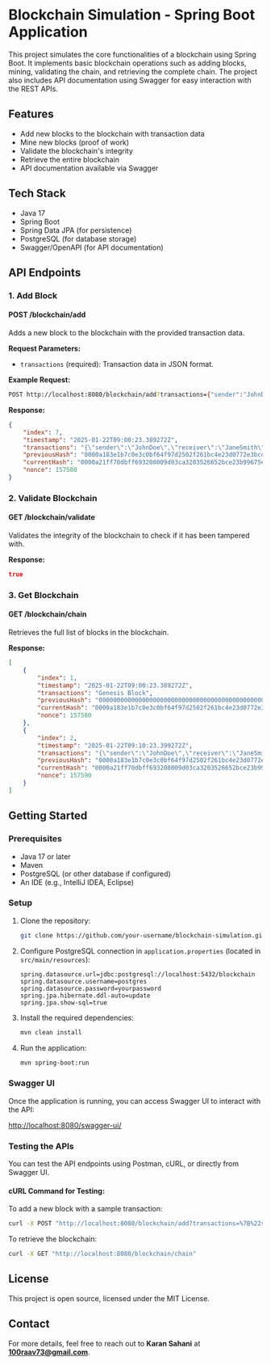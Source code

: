 
# Blockchain Simulation - Spring Boot Application

This project simulates the core functionalities of a blockchain using Spring Boot. It implements basic blockchain operations such as adding blocks, mining, validating the chain, and retrieving the complete chain. The project also includes API documentation using Swagger for easy interaction with the REST APIs.

## Features

- Add new blocks to the blockchain with transaction data
- Mine new blocks (proof of work)
- Validate the blockchain's integrity
- Retrieve the entire blockchain
- API documentation available via Swagger

## Tech Stack

- Java 17
- Spring Boot
- Spring Data JPA (for persistence)
- PostgreSQL (for database storage)
- Swagger/OpenAPI (for API documentation)

## API Endpoints

### 1. Add Block

#### **POST /blockchain/add**
Adds a new block to the blockchain with the provided transaction data.

**Request Parameters:**

- `transactions` (required): Transaction data in JSON format.

**Example Request:**

```bash
POST http://localhost:8080/blockchain/add?transactions={"sender":"JohnDoe","receiver":"JaneSmith","amount":200.00,"timestamp":"2025-01-22T10:00:00Z","currency":"USD"}
```

**Response:**

```json
{
    "index": 7,
    "timestamp": "2025-01-22T09:00:23.389272Z",
    "transactions": "{\"sender\":\"JohnDoe\",\"receiver\":\"JaneSmith\",\"amount\":200.00,\"timestamp\":\"2025-01-22T10:00:00Z\",\"currency\":\"USD\"}",
    "previousHash": "0000a183e1b7c0e3c0bf64f97d2502f261bc4e23d0772e3bcd9382e4612056aa",
    "currentHash": "0000a21ff70dbff693208009d03ca3203526652bce23b99675e9c20abc7193fd",
    "nonce": 157580
}
```

### 2. Validate Blockchain

#### **GET /blockchain/validate**
Validates the integrity of the blockchain to check if it has been tampered with.

**Response:**

```json
true
```

### 3. Get Blockchain

#### **GET /blockchain/chain**
Retrieves the full list of blocks in the blockchain.

**Response:**

```json
[
    {
        "index": 1,
        "timestamp": "2025-01-22T09:00:23.389272Z",
        "transactions": "Genesis Block",
        "previousHash": "0000000000000000000000000000000000000000000000000000000000000000",
        "currentHash": "0000a183e1b7c0e3c0bf64f97d2502f261bc4e23d0772e3bcd9382e4612056aa",
        "nonce": 157580
    },
    {
        "index": 2,
        "timestamp": "2025-01-22T09:10:23.399272Z",
        "transactions": "{\"sender\":\"JohnDoe\",\"receiver\":\"JaneSmith\",\"amount\":200.00,\"timestamp\":\"2025-01-22T10:00:00Z\",\"currency\":\"USD\"}",
        "previousHash": "0000a183e1b7c0e3c0bf64f97d2502f261bc4e23d0772e3bcd9382e4612056aa",
        "currentHash": "0000a21ff70dbff693208009d03ca3203526652bce23b99675e9c20abc7193fd",
        "nonce": 157590
    }
]
```

## Getting Started

### Prerequisites

- Java 17 or later
- Maven
- PostgreSQL (or other database if configured)
- An IDE (e.g., IntelliJ IDEA, Eclipse)

### Setup

1. Clone the repository:

   ```bash
   git clone https://github.com/your-username/blockchain-simulation.git
   ```

2. Configure PostgreSQL connection in `application.properties` (located in `src/main/resources`):

   ```properties
   spring.datasource.url=jdbc:postgresql://localhost:5432/blockchain
   spring.datasource.username=postgres
   spring.datasource.password=yourpassword
   spring.jpa.hibernate.ddl-auto=update
   spring.jpa.show-sql=true
   ```

3. Install the required dependencies:

   ```bash
   mvn clean install
   ```

4. Run the application:

   ```bash
   mvn spring-boot:run
   ```

### Swagger UI

Once the application is running, you can access Swagger UI to interact with the API:

[http://localhost:8080/swagger-ui/](http://localhost:8080/swagger-ui/)

### Testing the APIs

You can test the API endpoints using Postman, cURL, or directly from Swagger UI.

#### cURL Command for Testing:

To add a new block with a sample transaction:

```bash
curl -X POST "http://localhost:8080/blockchain/add?transactions=%7B%22sender%22%3A%22JohnDoe%22%2C%22receiver%22%3A%22JaneSmith%22%2C%22amount%22%3A200.00%2C%22timestamp%22%3A%222025-01-22T10%3A00%3A00Z%22%2C%22currency%22%3A%22USD%22%7D"
```

To retrieve the blockchain:

```bash
curl -X GET "http://localhost:8080/blockchain/chain"
```

## License

This project is open source, licensed under the MIT License.

## Contact

For more details, feel free to reach out to **Karan Sahani** at **100raav73@gmail.com**.

